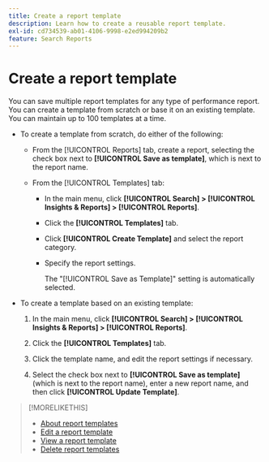```yaml
---
title: Create a report template
description: Learn how to create a reusable report template.
exl-id: cd734539-ab01-4106-9998-e2ed994209b2
feature: Search Reports
---
```

# Create a report template

You can save multiple report templates for any type of performance report. You can create a template from scratch or base it on an existing template. You can maintain up to 100 templates at a time.

* To create a template from scratch, do either of the following:
   
   * From the [!UICONTROL Reports] tab, create a report, selecting the check box next to **[!UICONTROL Save as template]**, which is next to the report name.
   
   * From the [!UICONTROL Templates] tab:
     
     * In the main menu, click **[!UICONTROL Search] > [!UICONTROL Insights & Reports] > [!UICONTROL Reports]**.
     
     * Click the **[!UICONTROL Templates]** tab.
     
     * Click **[!UICONTROL Create Template]** and select the report category.
     
     * Specify the report settings.
       
       The "[!UICONTROL Save as Template]" setting is automatically selected.

* To create a template based on an existing template:
  
  1. In the main menu, click **[!UICONTROL Search] > [!UICONTROL Insights & Reports] > [!UICONTROL Reports]**.
  
  1. Click the **[!UICONTROL Templates]** tab.
  
  1. Click the template name, and edit the report settings if necessary.
  
  1. Select the check box next to **[!UICONTROL Save as template]** (which is next to the report name), enter a new report name, and then click **[!UICONTROL Update Template]**.

>[!MORELIKETHIS]
>
>* [About report templates](template-about.md)
>* [Edit a report template](template-edit.md)
>* [View a report template](template-view.md)
>* [Delete report templates](template-delete.md)
